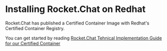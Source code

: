 # Installing Rocket.Chat on Redhat

Rocket.Chat has published a Certified Container Image with Redhat's Certified Container Registry.

You can get started by reading [Rocket.Chat Tehnical Implementation Guide for our Certified Container](https://rocket.chat/docs/installation/manual-installation/redhat/Rocket.Chat%20Technical%20Implementation%20Guide%20v.20180316.pdf)
